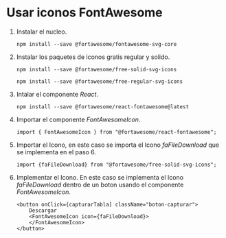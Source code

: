 # Usar iconos FontAwesome

1. Instalar el nucleo.

    `npm install --save @fortawesome/fontawesome-svg-core`

2. Instalar los paquetes de iconos gratis regular y solido.

    `npm install --save @fortawesome/free-solid-svg-icons`

    `npm install --save @fortawesome/free-regular-svg-icons`


3. Intalar el componente _React_.

    `npm install --save @fortawesome/react-fontawesome@latest`

4. Importar el componente _FontAwesomeIcon_.

    `import { FontAwesomeIcon } from "@fortawesome/react-fontawesome";`

5. Importar el Icono, en este caso se importa el Icono _faFileDownload_ que se implementa en el paso 6.

    `import {faFileDownload} from "@fortawesome/free-solid-svg-icons";`

6. Implementar el Icono.
    En este caso se implementa el Icono _faFileDownload_ dentro de un boton usando el componente _FontAwesomeIcon_.

    ```
    <button onClick={capturarTabla] className="boton-capturar">
        Descargar 
        <FontAwesomeIcon icon={faFileDownload}>
        </FontAwesomeIcon>
    </button>
    ```